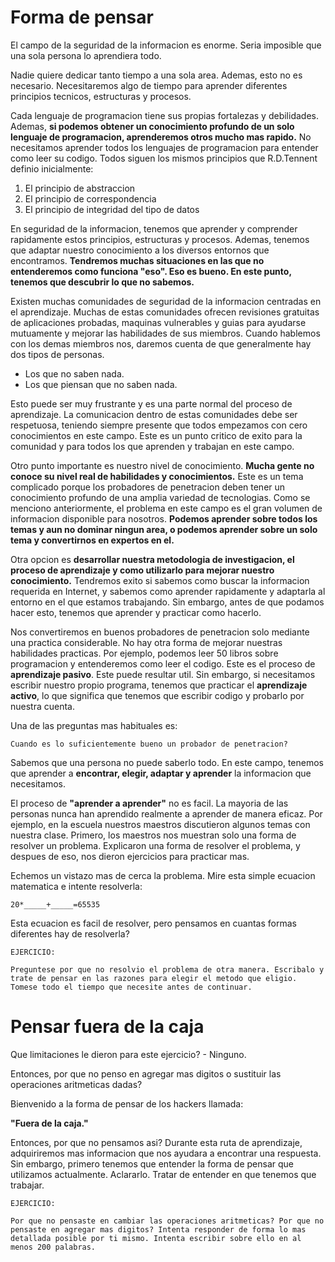 # Forma de pensar

El campo de la seguridad de la informacion es enorme. Seria imposible que una sola persona lo aprendiera todo.

Nadie quiere dedicar tanto tiempo a una sola area. Ademas, esto no es necesario. Necesitaremos algo de tiempo para aprender diferentes principios tecnicos, estructuras y procesos. 

Cada lenguaje de programacion tiene sus propias fortalezas y debilidades. Ademas, **si podemos obtener un conocimiento profundo de un solo lenguaje de programacion, aprenderemos otros mucho mas rapido.** No necesitamos aprender todos los lenguajes de programacion para entender como leer su codigo. Todos siguen los mismos principios que R.D.Tennent definio inicialmente:

<ol>
	<li>El principio de abstraccion</li>
	<li>El principio de correspondencia</li>
	<li>El principio de integridad del tipo de datos</li>
</ol>

En seguridad de la informacion, tenemos que aprender y comprender rapidamente estos principios, estructuras y procesos. Ademas, tenemos que adaptar nuestro conocimiento a los diversos entornos que encontramos. **Tendremos muchas situaciones en las que no entenderemos como funciona "eso". Eso es bueno. En este punto, tenemos que descubrir lo que no sabemos.**

Existen muchas comunidades de seguridad de la informacion centradas en el aprendizaje. Muchas de estas comunidades ofrecen revisiones gratuitas de aplicaciones probadas, maquinas vulnerables y guias para ayudarse mutuamente y mejorar las habilidades de sus miembros. Cuando hablemos con los demas miembros nos, daremos cuenta de que generalmente hay dos tipos de personas.

<ul>
	<li>Los que no saben nada.</li>
	<li>Los que piensan que no saben nada.</li>
</ul>

Esto puede ser muy frustrante y es una parte normal del proceso de aprendizaje. La comunicacion dentro de estas comunidades debe ser respetuosa, teniendo siempre presente que todos empezamos con cero conocimientos en este campo. Este es un punto critico de exito para la comunidad y para todos los  que aprenden y trabajan en este campo.

Otro punto importante es nuestro nivel de conocimiento. **Mucha gente no conoce su nivel real de habilidades y conocimientos.** Este es un tema complicado porque los probadores de penetracion deben tener un conocimiento profundo de una amplia variedad de tecnologias. Como se menciono anteriormente, el problema en este campo es el gran volumen de informacion disponible para nosotros. **Podemos aprender sobre todos los temas y aun no dominar ningun area, o podemos aprender sobre un solo tema y convertirnos en expertos en el.**

Otra opcion es **desarrollar nuestra metodologia de investigacion, el proceso de aprendizaje y como utilizarlo para mejorar nuestro conocimiento.** Tendremos exito si sabemos como buscar la informacion requerida en Internet, y sabemos como aprender rapidamente y adaptarla al entorno en el que estamos trabajando. Sin embargo, antes de que podamos hacer esto, tenemos que aprender y practicar como hacerlo.

Nos convertiremos en buenos probadores de penetracion solo mediante una practica considerable. No hay otra forma de mejorar nuestras habilidades practicas. Por ejemplo, podemos leer 50 libros sobre programacion y entenderemos como leer el codigo. Este es el proceso de **aprendizaje pasivo**. Este puede resultar util. Sin embargo, si necesitamos escribir nuestro propio programa, tenemos que practicar el **aprendizaje activo**, lo que significa que tenemos que escribir codigo y probarlo por nuestra cuenta.

Una de las preguntas mas habituales es:

```
Cuando es lo suficientemente bueno un probador de penetracion?
```

Sabemos que una persona no puede saberlo todo. En este campo, tenemos que aprender a **encontrar, elegir, adaptar y aprender** la informacion que necesitamos.

El proceso de **"aprender a aprender"** no es facil. La mayoria de las personas nunca han aprendido realmente a aprender de manera eficaz. Por ejemplo, en la escuela nuestros maestros discutieron algunos temas con nuestra clase. Primero, los maestros nos muestran solo una forma de resolver un problema. Explicaron una forma de resolver el problema, y despues de eso, nos dieron ejercicios para practicar mas.

Echemos un vistazo mas de cerca la problema. Mire esta simple ecuacion matematica e intente resolverla:

```
20*_____+_____=65535
```

Esta ecuacion es facil de resolver, pero pensamos en cuantas formas diferentes hay de resolverla?

```
EJERCICIO:

Preguntese por que no resolvio el problema de otra manera. Escribalo y trate de pensar en las razones para elegir el metodo que eligio. Tomese todo el tiempo que necesite antes de continuar.
```

# Pensar fuera de la caja

Que limitaciones le dieron para este ejercicio? - Ninguno.

Entonces, por que no penso en agregar mas digitos o sustituir las operaciones aritmeticas dadas?

Bienvenido a la forma de pensar de los hackers llamada:

**"Fuera de la caja."**

Entonces, por que no pensamos asi? Durante esta ruta de aprendizaje, adquiriremos mas informacion que nos ayudara a encontrar una respuesta. Sin embargo, primero tenemos que entender la forma de pensar que utilizamos actualmente. Aclararlo. Tratar de entender en que tenemos que trabajar.

```
EJERCICIO:

Por que no pensaste en cambiar las operaciones aritmeticas? Por que no pensaste en agregar mas digitos? Intenta responder de forma lo mas detallada posible por ti mismo. Intenta escribir sobre ello en al menos 200 palabras.
```

